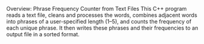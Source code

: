 Overview: Phrase Frequency Counter from Text Files
This C++ program reads a text file, cleans and processes the words, combines adjacent words into phrases of a user-specified length (1–5), and counts the frequency of each unique phrase. It then writes these phrases and their frequencies to an output file in a sorted format.
